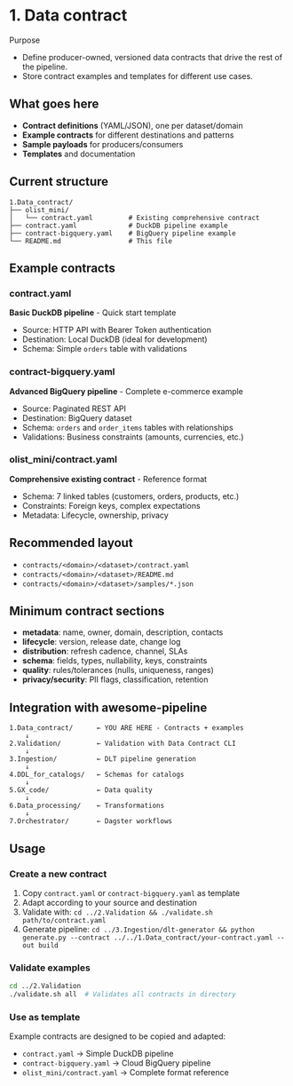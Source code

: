 # 1. Data contract

Purpose
- Define producer-owned, versioned data contracts that drive the rest of the pipeline.
- Store contract examples and templates for different use cases.

## What goes here
- **Contract definitions** (YAML/JSON), one per dataset/domain
- **Example contracts** for different destinations and patterns
- **Sample payloads** for producers/consumers
- **Templates** and documentation

## Current structure
```
1.Data_contract/
├── olist_mini/
│   └── contract.yaml         # Existing comprehensive contract
├── contract.yaml             # DuckDB pipeline example  
├── contract-bigquery.yaml    # BigQuery pipeline example
└── README.md                 # This file
```

## Example contracts

### contract.yaml
**Basic DuckDB pipeline** - Quick start template
- Source: HTTP API with Bearer Token authentication
- Destination: Local DuckDB (ideal for development)
- Schema: Simple `orders` table with validations

### contract-bigquery.yaml  
**Advanced BigQuery pipeline** - Complete e-commerce example
- Source: Paginated REST API 
- Destination: BigQuery dataset
- Schema: `orders` and `order_items` tables with relationships
- Validations: Business constraints (amounts, currencies, etc.)

### olist_mini/contract.yaml
**Comprehensive existing contract** - Reference format
- Schema: 7 linked tables (customers, orders, products, etc.)
- Constraints: Foreign keys, complex expectations
- Metadata: Lifecycle, ownership, privacy

## Recommended layout
- `contracts/<domain>/<dataset>/contract.yaml`
- `contracts/<domain>/<dataset>/README.md`  
- `contracts/<domain>/<dataset>/samples/*.json`

## Minimum contract sections
- **metadata**: name, owner, domain, description, contacts
- **lifecycle**: version, release date, change log
- **distribution**: refresh cadence, channel, SLAs
- **schema**: fields, types, nullability, keys, constraints
- **quality**: rules/tolerances (nulls, uniqueness, ranges)
- **privacy/security**: PII flags, classification, retention

## Integration with awesome-pipeline

```
1.Data_contract/      ← YOU ARE HERE - Contracts + examples
    ↓
2.Validation/         ← Validation with Data Contract CLI
    ↓  
3.Ingestion/          ← DLT pipeline generation
    ↓
4.DDL_for_catalogs/   ← Schemas for catalogs
    ↓
5.GX_code/            ← Data quality  
    ↓
6.Data_processing/    ← Transformations
    ↓
7.Orchestrator/       ← Dagster workflows
```

## Usage

### Create a new contract
1. Copy `contract.yaml` or `contract-bigquery.yaml` as template
2. Adapt according to your source and destination
3. Validate with: `cd ../2.Validation && ./validate.sh path/to/contract.yaml`
4. Generate pipeline: `cd ../3.Ingestion/dlt-generator && python generate.py --contract ../../1.Data_contract/your-contract.yaml --out build`

### Validate examples
```bash
cd ../2.Validation
./validate.sh all  # Validates all contracts in directory
```

### Use as template
Example contracts are designed to be copied and adapted:
- `contract.yaml` → Simple DuckDB pipeline
- `contract-bigquery.yaml` → Cloud BigQuery pipeline  
- `olist_mini/contract.yaml` → Complete format reference
